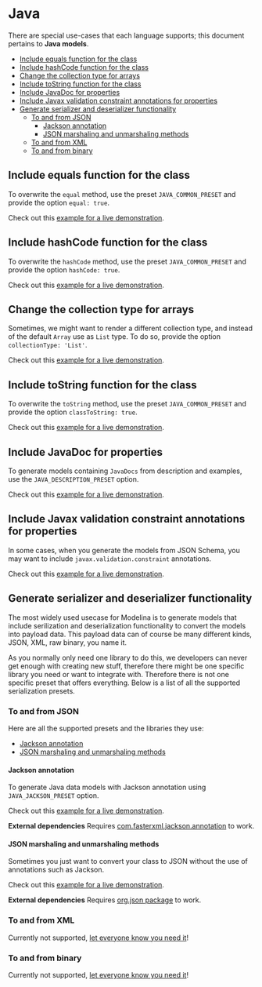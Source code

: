 # Java

There are special use-cases that each language supports; this document pertains to **Java models**.

<!-- toc is generated with GitHub Actions do not remove toc markers -->

<!-- toc -->

- [Include equals function for the class](#include-equals-function-for-the-class)
- [Include hashCode function for the class](#include-hashcode-function-for-the-class)
- [Change the collection type for arrays](#change-the-collection-type-for-arrays)
- [Include toString function for the class](#include-tostring-function-for-the-class)
- [Include JavaDoc for properties](#include-javadoc-for-properties)
- [Include Javax validation constraint annotations for properties](#include-javax-validation-constraint-annotations-for-properties)
- [Generate serializer and deserializer functionality](#generate-serializer-and-deserializer-functionality)
  * [To and from JSON](#to-and-from-json)
    + [Jackson annotation](#jackson-annotation)
    + [JSON marshaling and unmarshaling methods](#json-marshaling-and-unmarshaling-methods)
  * [To and from XML](#to-and-from-xml)
  * [To and from binary](#to-and-from-binary)

<!-- tocstop -->

## Include equals function for the class

To overwrite the `equal` method, use the preset `JAVA_COMMON_PRESET` and provide the option `equal: true`.

Check out this [example for a live demonstration](../../examples/java-generate-equals).

## Include hashCode function for the class

To overwrite the `hashCode` method, use the preset `JAVA_COMMON_PRESET` and provide the option `hashCode: true`.

Check out this [example for a live demonstration](../../examples/java-generate-hashcode).

## Change the collection type for arrays

Sometimes, we might want to render a different collection type, and instead of the default `Array` use as `List` type. To do so, provide the option `collectionType: 'List'`.

Check out this [example for a live demonstration](../../examples/java-change-collection-type).

## Include toString function for the class

To overwrite the `toString` method, use the preset `JAVA_COMMON_PRESET` and provide the option `classToString: true`.

Check out this [example for a live demonstration](../../examples/java-generate-tostring).

## Include JavaDoc for properties

To generate models containing `JavaDocs` from description and examples, use the `JAVA_DESCRIPTION_PRESET` option.

Check out this [example for a live demonstration](../../examples/java-generate-javadoc).

## Include Javax validation constraint annotations for properties

In some cases, when you generate the models from JSON Schema, you may want to include `javax.validation.constraint` annotations.

Check out this [example for a live demonstration](../../examples/java-generate-javax-constraint-annotation).

## Generate serializer and deserializer functionality

The most widely used usecase for Modelina is to generate models that include serilization and deserialization functionality to convert the models into payload data. This payload data can of course be many different kinds, JSON, XML, raw binary, you name it.

As you normally only need one library to do this, we developers can never get enough with creating new stuff, therefore there might be one specific library you need or want to integrate with. Therefore there is not one specific preset that offers everything. Below is a list of all the supported serialization presets. 

### To and from JSON
Here are all the supported presets and the libraries they use: 

- [Jackson annotation](#jackson-annotation) 
- [JSON marshaling and unmarshaling methods](#json-marshaling-and-unmarshaling-methods) 

#### Jackson annotation

To generate Java data models with Jackson annotation using `JAVA_JACKSON_PRESET` option.

Check out this [example for a live demonstration](../../examples/java-generate-jackson-annotation).

**External dependencies**
Requires [com.fasterxml.jackson.annotation](https://mvnrepository.com/artifact/com.fasterxml.jackson.core/jackson-annotations) to work.

#### JSON marshaling and unmarshaling methods

Sometimes you just want to convert your class to JSON without the use of annotations such as Jackson.

Check out this [example for a live demonstration](../../examples/java-generate-marshalling).

**External dependencies**
Requires [org.json package](https://search.maven.org/artifact/org.json/json/20211205/bundle) to work.

### To and from XML
Currently not supported, [let everyone know you need it](https://github.com/asyncapi/modelina/issues/new?assignees=&labels=enhancement&template=enhancement.md)!

### To and from binary
Currently not supported, [let everyone know you need it](https://github.com/asyncapi/modelina/issues/new?assignees=&labels=enhancement&template=enhancement.md)!
